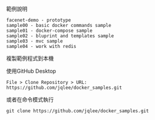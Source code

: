 範例說明

```
facenet-demo - prototype
sample00 - basic docker commands sample
sample01 - docker-compose sample
sample02 - bluprint and templates sample
sample03 - mvc sample
sample04 - work with redis
```

複製範例程式到本機

使用GitHub Desktop 

	File > Clone Repository > URL: https://github.com/jqlee/docker_samples.git

或者在命令模式執行 

	git clone https://github.com/jqlee/docker_samples.git
